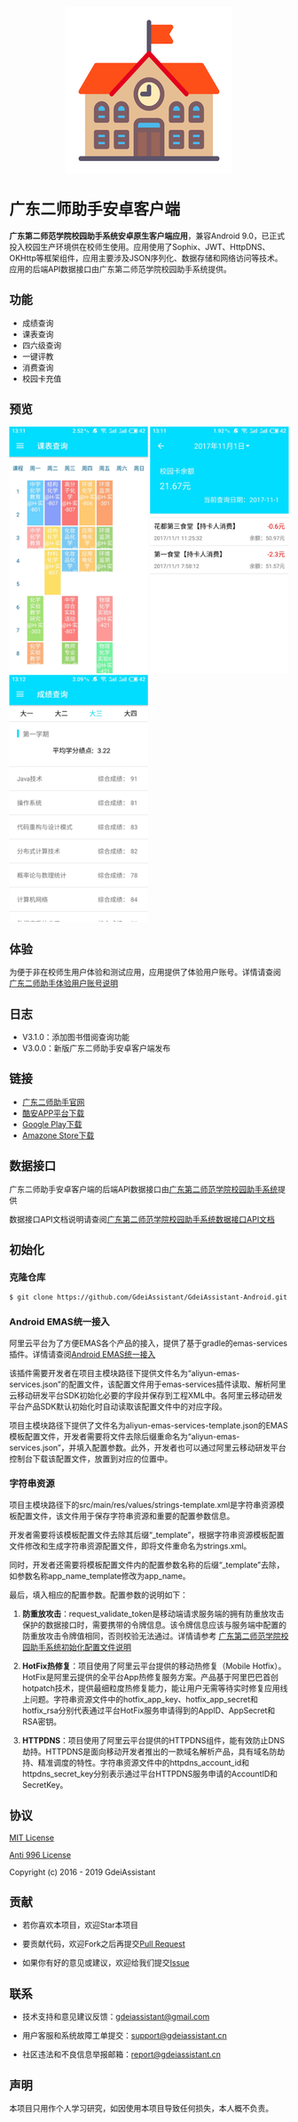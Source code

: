 <p align="center">
  <img width="300" src="./github/logo.png">
</p>

# 广东二师助手安卓客户端

**广东第二师范学院校园助手系统安卓原生客户端应用**，兼容Android 9.0，已正式投入校园生产环境供在校师生使用。应用使用了Sophix、JWT、HttpDNS、OKHttp等框架组件，应用主要涉及JSON序列化、数据存储和网络访问等技术。应用的后端API数据接口由广东第二师范学院校园助手系统提供。

## 功能

- 成绩查询
- 课表查询
- 四六级查询
- 一键评教
- 消费查询
- 校园卡充值

## 预览

<p>
  <img width="250" src="./github/screenshot_01.jpg">
  <img width="250" src="./github/screenshot_02.jpg">
  <img width="250" src="./github/screenshot_03.jpg">
</p>

## 体验

为便于非在校师生用户体验和测试应用，应用提供了体验用户账号。详情请查阅 [广东二师助手体验用户账号说明](https://github.com/GdeiAssistant/GdeiAssistant#%E4%BD%93%E9%AA%8C)

## 日志

- V3.1.0：添加图书借阅查询功能
- V3.0.0：新版广东二师助手安卓客户端发布

## 链接
- [广东二师助手官网](https://gdeiassistant.cn)
- [酷安APP平台下载](https://www.coolapk.com/apk/edu.gdei.gdeiassistant)
- [Google Play下载](https://play.google.com/store/apps/details?id=edu.gdei.gdeiassistant)
- [Amazone Store下载](https://www.amazon.cn/dp/B07932T9V8)

## 数据接口

广东二师助手安卓客户端的后端API数据接口由[广东第二师范学院校园助手系统](https://github.com/GdeiAssistant/GdeiAssistant)提供

数据接口API文档说明请查阅[广东第二师范学院校园助手系统数据接口API文档](https://github.com/GdeiAssistant/GdeiAssistant/wiki)

## 初始化

### 克隆仓库

```bash
$ git clone https://github.com/GdeiAssistant/GdeiAssistant-Android.git
```

### Android EMAS统一接入

阿里云平台为了方便EMAS各个产品的接入，提供了基于gradle的emas-services插件。详情请查阅[Android EMAS统一接入](https://help.aliyun.com/knowledge_detail/68655.html)

该插件需要开发者在项目主模块路径下提供文件名为“aliyun-emas-services.json”的配置文件，该配置文件用于emas-services插件读取、解析阿里云移动研发平台SDK初始化必要的字段并保存到工程XML中。各阿里云移动研发平台产品SDK默认初始化时自动读取该配置文件中的对应字段。

项目主模块路径下提供了文件名为aliyun-emas-services-template.json的EMAS模板配置文件，开发者需要将文件去除后缀重命名为“aliyun-emas-services.json”，并填入配置参数。此外，开发者也可以通过阿里云移动研发平台控制台下载该配置文件，放置到对应的位置中。

### 字符串资源

项目主模块路径下的src/main/res/values/strings-template.xml是字符串资源模板配置文件，该文件用于保存字符串资源和重要的配置参数信息。

开发者需要将该模板配置文件去除其后缀“_template”，根据字符串资源模板配置文件修改和生成字符串资源配置文件，即将文件重命名为strings.xml。

同时，开发者还需要将模板配置文件内的配置参数名称的后缀“_template”去除，如参数名称app_name_template修改为app_name。

最后，填入相应的配置参数。配置参数的说明如下：

1. **防重放攻击**：request_validate_token是移动端请求服务端的拥有防重放攻击保护的数据接口时，需要携带的令牌信息。该令牌信息应该与服务端中配置的防重放攻击令牌值相同，否则校验无法通过。详情请参考 [广东第二师范学院校园助手系统初始化配置文件说明](https://github.com/GdeiAssistant/GdeiAssistant/blob/master/README.md#%E9%85%8D%E7%BD%AE%E6%96%87%E4%BB%B6)

2. **HotFix热修复**：项目使用了阿里云平台提供的移动热修复（Mobile Hotfix）。HotFix是阿里云提供的全平台App热修复服务方案。产品基于阿里巴巴首创hotpatch技术，提供最细粒度热修复能力，能让用户无需等待实时修复应用线上问题。字符串资源文件中的hotfix_app_key、hotfix_app_secret和hotfix_rsa分别代表通过平台HotFix服务申请得到的AppID、AppSecret和RSA密钥。

3. **HTTPDNS**：项目使用了阿里云平台提供的HTTPDNS组件，能有效防止DNS劫持。HTTPDNS是面向移动开发者推出的一款域名解析产品，具有域名防劫持、精准调度的特性。字符串资源文件中的httpdns_account_id和httpdns_secret_key分别表示通过平台HTTPDNS服务申请的AccountID和SecretKey。

## 协议

[MIT License](http://opensource.org/licenses/MIT)

[Anti 996 License](https://github.com/996icu/996.ICU/blob/master/LICENSE)

Copyright (c) 2016 - 2019 GdeiAssistant

## 贡献

- 若你喜欢本项目，欢迎Star本项目

- 要贡献代码，欢迎Fork之后再提交[Pull Request](https://github.com/GdeiAssistant/GdeiAssistant-Android/pulls)

- 如果你有好的意见或建议，欢迎给我们提交[Issue](https://github.com/GdeiAssistant/GdeiAssistant-Android/issues)

## 联系

- 技术支持和意见建议反馈：[gdeiassistant@gmail.com](mailto:gdeiassistant@gmail.com)

- 用户客服和系统故障工单提交：[support@gdeiassistant.cn](mailto:support@gdeiassistant.cn)

- 社区违法和不良信息举报邮箱：[report@gdeiassistant.cn](mailto:report@gdeiassistant.cn)

## 声明

本项目只用作个人学习研究，如因使用本项目导致任何损失，本人概不负责。
